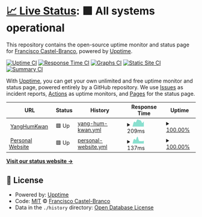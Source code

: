 # [📈 Live Status](https://Khorsan.github.io/upptime): <!--live status--> **🟩 All systems operational**

This repository contains the open-source uptime monitor and status page for [Francisco Castel-Branco](https://Khorsan.github.io/upptime), powered by [Upptime](https://github.com/upptime/upptime).

[![Uptime CI](https://github.com/Khorsan/upptime/workflows/Uptime%20CI/badge.svg)](https://github.com/Khorsan/upptime/actions?query=workflow%3A%22Uptime+CI%22)
[![Response Time CI](https://github.com/Khorsan/upptime/workflows/Response%20Time%20CI/badge.svg)](https://github.com/Khorsan/upptime/actions?query=workflow%3A%22Response+Time+CI%22)
[![Graphs CI](https://github.com/Khorsan/upptime/workflows/Graphs%20CI/badge.svg)](https://github.com/Khorsan/upptime/actions?query=workflow%3A%22Graphs+CI%22)
[![Static Site CI](https://github.com/Khorsan/upptime/workflows/Static%20Site%20CI/badge.svg)](https://github.com/Khorsan/upptime/actions?query=workflow%3A%22Static+Site+CI%22)
[![Summary CI](https://github.com/Khorsan/upptime/workflows/Summary%20CI/badge.svg)](https://github.com/Khorsan/upptime/actions?query=workflow%3A%22Summary+CI%22)

With [Upptime](https://upptime.js.org), you can get your own unlimited and free uptime monitor and status page, powered entirely by a GitHub repository. We use [Issues](https://github.com/Khorsan/upptime/issues) as incident reports, [Actions](https://github.com/Khorsan/upptime/actions) as uptime monitors, and [Pages](https://Khorsan.github.io/upptime) for the status page.

<!--start: status pages-->
<!-- This summary is generated by Upptime (https://github.com/upptime/upptime) -->
<!-- Do not edit this manually, your changes will be overwritten -->
<!-- prettier-ignore -->
| URL | Status | History | Response Time | Uptime |
| --- | ------ | ------- | ------------- | ------ |
| <img alt="" src="https://icons.duckduckgo.com/ip3/yanghumkwan.pt.ico" height="13"> [YangHumKwan](https://yanghumkwan.pt) | 🟩 Up | [yang-hum-kwan.yml](https://github.com/Khorsan/upptime/commits/HEAD/history/yang-hum-kwan.yml) | <details><summary><img alt="Response time graph" src="./graphs/yang-hum-kwan/response-time-week.png" height="20"> 209ms</summary><br><a href="https://uptime.castelexlab.pt/history/yang-hum-kwan"><img alt="Response time 221" src="https://img.shields.io/endpoint?url=https%3A%2F%2Fraw.githubusercontent.com%2FKhorsan%2Fupptime%2FHEAD%2Fapi%2Fyang-hum-kwan%2Fresponse-time.json"></a><br><a href="https://uptime.castelexlab.pt/history/yang-hum-kwan"><img alt="24-hour response time 186" src="https://img.shields.io/endpoint?url=https%3A%2F%2Fraw.githubusercontent.com%2FKhorsan%2Fupptime%2FHEAD%2Fapi%2Fyang-hum-kwan%2Fresponse-time-day.json"></a><br><a href="https://uptime.castelexlab.pt/history/yang-hum-kwan"><img alt="7-day response time 209" src="https://img.shields.io/endpoint?url=https%3A%2F%2Fraw.githubusercontent.com%2FKhorsan%2Fupptime%2FHEAD%2Fapi%2Fyang-hum-kwan%2Fresponse-time-week.json"></a><br><a href="https://uptime.castelexlab.pt/history/yang-hum-kwan"><img alt="30-day response time 234" src="https://img.shields.io/endpoint?url=https%3A%2F%2Fraw.githubusercontent.com%2FKhorsan%2Fupptime%2FHEAD%2Fapi%2Fyang-hum-kwan%2Fresponse-time-month.json"></a><br><a href="https://uptime.castelexlab.pt/history/yang-hum-kwan"><img alt="1-year response time 221" src="https://img.shields.io/endpoint?url=https%3A%2F%2Fraw.githubusercontent.com%2FKhorsan%2Fupptime%2FHEAD%2Fapi%2Fyang-hum-kwan%2Fresponse-time-year.json"></a></details> | <details><summary><a href="https://uptime.castelexlab.pt/history/yang-hum-kwan">100.00%</a></summary><a href="https://uptime.castelexlab.pt/history/yang-hum-kwan"><img alt="All-time uptime 100.00%" src="https://img.shields.io/endpoint?url=https%3A%2F%2Fraw.githubusercontent.com%2FKhorsan%2Fupptime%2FHEAD%2Fapi%2Fyang-hum-kwan%2Fuptime.json"></a><br><a href="https://uptime.castelexlab.pt/history/yang-hum-kwan"><img alt="24-hour uptime 100.00%" src="https://img.shields.io/endpoint?url=https%3A%2F%2Fraw.githubusercontent.com%2FKhorsan%2Fupptime%2FHEAD%2Fapi%2Fyang-hum-kwan%2Fuptime-day.json"></a><br><a href="https://uptime.castelexlab.pt/history/yang-hum-kwan"><img alt="7-day uptime 100.00%" src="https://img.shields.io/endpoint?url=https%3A%2F%2Fraw.githubusercontent.com%2FKhorsan%2Fupptime%2FHEAD%2Fapi%2Fyang-hum-kwan%2Fuptime-week.json"></a><br><a href="https://uptime.castelexlab.pt/history/yang-hum-kwan"><img alt="30-day uptime 100.00%" src="https://img.shields.io/endpoint?url=https%3A%2F%2Fraw.githubusercontent.com%2FKhorsan%2Fupptime%2FHEAD%2Fapi%2Fyang-hum-kwan%2Fuptime-month.json"></a><br><a href="https://uptime.castelexlab.pt/history/yang-hum-kwan"><img alt="1-year uptime 100.00%" src="https://img.shields.io/endpoint?url=https%3A%2F%2Fraw.githubusercontent.com%2FKhorsan%2Fupptime%2FHEAD%2Fapi%2Fyang-hum-kwan%2Fuptime-year.json"></a></details>
| <img alt="" src="https://icons.duckduckgo.com/ip3/franciscocb.xyz.ico" height="13"> [Personal Website](https://franciscocb.xyz) | 🟩 Up | [personal-website.yml](https://github.com/Khorsan/upptime/commits/HEAD/history/personal-website.yml) | <details><summary><img alt="Response time graph" src="./graphs/personal-website/response-time-week.png" height="20"> 137ms</summary><br><a href="https://uptime.castelexlab.pt/history/personal-website"><img alt="Response time 169" src="https://img.shields.io/endpoint?url=https%3A%2F%2Fraw.githubusercontent.com%2FKhorsan%2Fupptime%2FHEAD%2Fapi%2Fpersonal-website%2Fresponse-time.json"></a><br><a href="https://uptime.castelexlab.pt/history/personal-website"><img alt="24-hour response time 160" src="https://img.shields.io/endpoint?url=https%3A%2F%2Fraw.githubusercontent.com%2FKhorsan%2Fupptime%2FHEAD%2Fapi%2Fpersonal-website%2Fresponse-time-day.json"></a><br><a href="https://uptime.castelexlab.pt/history/personal-website"><img alt="7-day response time 137" src="https://img.shields.io/endpoint?url=https%3A%2F%2Fraw.githubusercontent.com%2FKhorsan%2Fupptime%2FHEAD%2Fapi%2Fpersonal-website%2Fresponse-time-week.json"></a><br><a href="https://uptime.castelexlab.pt/history/personal-website"><img alt="30-day response time 158" src="https://img.shields.io/endpoint?url=https%3A%2F%2Fraw.githubusercontent.com%2FKhorsan%2Fupptime%2FHEAD%2Fapi%2Fpersonal-website%2Fresponse-time-month.json"></a><br><a href="https://uptime.castelexlab.pt/history/personal-website"><img alt="1-year response time 169" src="https://img.shields.io/endpoint?url=https%3A%2F%2Fraw.githubusercontent.com%2FKhorsan%2Fupptime%2FHEAD%2Fapi%2Fpersonal-website%2Fresponse-time-year.json"></a></details> | <details><summary><a href="https://uptime.castelexlab.pt/history/personal-website">100.00%</a></summary><a href="https://uptime.castelexlab.pt/history/personal-website"><img alt="All-time uptime 100.00%" src="https://img.shields.io/endpoint?url=https%3A%2F%2Fraw.githubusercontent.com%2FKhorsan%2Fupptime%2FHEAD%2Fapi%2Fpersonal-website%2Fuptime.json"></a><br><a href="https://uptime.castelexlab.pt/history/personal-website"><img alt="24-hour uptime 100.00%" src="https://img.shields.io/endpoint?url=https%3A%2F%2Fraw.githubusercontent.com%2FKhorsan%2Fupptime%2FHEAD%2Fapi%2Fpersonal-website%2Fuptime-day.json"></a><br><a href="https://uptime.castelexlab.pt/history/personal-website"><img alt="7-day uptime 100.00%" src="https://img.shields.io/endpoint?url=https%3A%2F%2Fraw.githubusercontent.com%2FKhorsan%2Fupptime%2FHEAD%2Fapi%2Fpersonal-website%2Fuptime-week.json"></a><br><a href="https://uptime.castelexlab.pt/history/personal-website"><img alt="30-day uptime 100.00%" src="https://img.shields.io/endpoint?url=https%3A%2F%2Fraw.githubusercontent.com%2FKhorsan%2Fupptime%2FHEAD%2Fapi%2Fpersonal-website%2Fuptime-month.json"></a><br><a href="https://uptime.castelexlab.pt/history/personal-website"><img alt="1-year uptime 100.00%" src="https://img.shields.io/endpoint?url=https%3A%2F%2Fraw.githubusercontent.com%2FKhorsan%2Fupptime%2FHEAD%2Fapi%2Fpersonal-website%2Fuptime-year.json"></a></details>

<!--end: status pages-->

[**Visit our status website →**](https://Khorsan.github.io/upptime)

## 📄 License

- Powered by: [Upptime](https://github.com/upptime/upptime)
- Code: [MIT](./LICENSE) © [Francisco Castel-Branco](https://Khorsan.github.io/upptime)
- Data in the `./history` directory: [Open Database License](https://opendatacommons.org/licenses/odbl/1-0/)
